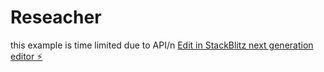 # Reseacher
this example is time limited due to API/n
[Edit in StackBlitz next generation editor ⚡️](https://stackblitz.com/~/github.com/lennoxgay/Reseacher)
